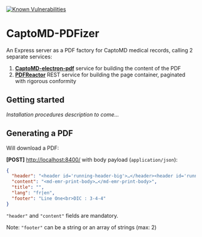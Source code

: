 [![Known Vulnerabilities](https://snyk.io/test/github/CaptoMD/CaptoMD-PDFizer/badge.svg?targetFile=package.json)](https://snyk.io/test/github/CaptoMD/CaptoMD-PDFizer?targetFile=package.json)

# CaptoMD-PDFizer

An Express server as a PDF factory for CaptoMD medical records, calling 2 separate services: 

1. [**CaptoMD-electron-pdf**](https://github.com/CaptoMD/CaptoMD-electron-pdf) service for building the content of the PDF
2. [**PDFReactor**](http://www.pdfreactor.com/product/doc/webservice/) REST service for building the page container, paginated with rigorous conformity

## Getting started

*Installation procedures description to come…*

## Generating a PDF

Will download a PDF:

**[POST]** [http://localhost:8400/](http://localhost:8400/) with body payload (`application/json`):

```JSON
{
  "header": "<header id='running-header-big'>…</header><header id='running-header-small'>…</header><footer>…</footer>",
  "content": "<md-emr-print-body>…</md-emr-print-body>",
  "title": "",
  "lang": "fr|en",
  "footer": "Line One<br>DIC : 3-4-4"
}
```

`"header"` and `"content"` fields are mandatory.

Note: `"footer"` can be a string or an array of strings (max: 2)
